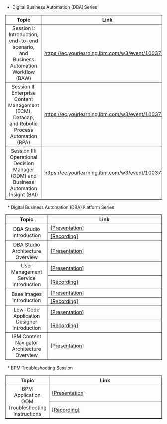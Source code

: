 &nbsp;
* Digital Business Automation (DBA) Series
<table border="1px solid #ccc" cellspacing="0" cellpadding="0">
  <tr font-weight: 700; >
    <th width="27%" style="text-align:center;";>Topic</th>
    <th style="text-align:center">Link</th>
  </tr>
  <tr>
    <td style="text-align:center;background-color:white">Session I: Introduction, end-to-end scenario, and Business Automation Workflow (BAW)</td>
    <td><a href="https://ec.yourlearning.ibm.com/w3/event/10037141" target="_blank">https://ec.yourlearning.ibm.com/w3/event/10037141</a></td>
  </tr>
  <tr>
    <td style="text-align:center;background-color:white">Session II: Enterprise Content Management (ECM), Datacap, and Robotic Process Automation (RPA) </td>
    <td><a href="https://ec.yourlearning.ibm.com/w3/event/10037341" target="_blank">https://ec.yourlearning.ibm.com/w3/event/10037341</a></td>
  </tr>
  <tr>
    <td style="text-align:center;background-color:white">Session III: Operational Decision Manager (ODM) and Business Automation Insight (BAI)</td>
    <td><a href="https://ec.yourlearning.ibm.com/w3/event/10037341" target="_blank">https://ec.yourlearning.ibm.com/w3/event/10037355</a></td>
  </tr>
  </table>
&nbsp;
* Digital Business Automation (DBA) Platform Series
<table border="1px solid #ccc" cellspacing="0" cellpadding="0">
  <tr font-weight: 700; >
    <th width="27%" style="text-align:center;";>Topic</th>
    <th style="text-align:center">Link</th>
  </tr>
  <tr>
    <td rowspan="2" style="text-align:center;background-color:white">DBA Studio Introduction</td>
    <td><a href="https://ibm.ent.box.com/s/0tlw7jn35sm5m6rw6q6ynzmm4eyaf0w0/file/463489676834" target="_blank">[Presentation]</a></td>
  </tr>
  <tr>
    <td><a href="https://ibm.ent.box.com/s/0tlw7jn35sm5m6rw6q6ynzmm4eyaf0w0/file/463490081123" target="_blank">[Recording]</a></td>
  </tr>
  <tr>
    <td style="text-align:center;background-color:white">DBA Studio Architecture Overview</td>
    <td><a href="https://ibm.ent.box.com/s/0tlw7jn35sm5m6rw6q6ynzmm4eyaf0w0/file/463506418115" target="_blank">[Presentation]</a></td>
  </tr>
  <tr>
    <td rowspan="2" style="text-align:center;background-color:white">User Management Service Introduction</td>
    <td><a href="https://ibm.ent.box.com/s/0tlw7jn35sm5m6rw6q6ynzmm4eyaf0w0/file/467638405296" target="_blank">[Presentation]</a></td>
  </tr>
  <tr>
    <td><a href="https://ibm.ent.box.com/s/0tlw7jn35sm5m6rw6q6ynzmm4eyaf0w0/file/467650875017" target="_blank">[Recording]</a></td>
  </tr>
  <tr>
    <td rowspan="2" style="text-align:center;background-color:white">Base Images Introduction</td>
    <td><a href="https://ibm.ent.box.com/s/0tlw7jn35sm5m6rw6q6ynzmm4eyaf0w0/file/469907979294" target="_blank">[Presentation]</a></td>
  </tr>
  <tr>
    <td><a href="https://ibm.ent.box.com/s/0tlw7jn35sm5m6rw6q6ynzmm4eyaf0w0/file/469907809680" target="_blank">[Recording]</a></td>
  </tr>
  <tr>
    <td rowspan="2" style="text-align:center;background-color:white">Low-Code Application Designer Introduction</td>
    <td><a href="https://ibm.ent.box.com/s/0tlw7jn35sm5m6rw6q6ynzmm4eyaf0w0/file/477808973651" target="_blank">[Presentation]</a></td>
  </tr>
  <tr>
    <td><a href="https://ibm.ent.box.com/s/0tlw7jn35sm5m6rw6q6ynzmm4eyaf0w0/file/477819857834" target="_blank">[Recording]</a></td>
  </tr>
  <tr>
    <td style="text-align:center;background-color:white">IBM Content Navigator Architecture Overview</td>
    <td><a href="https://ibm.ent.box.com/s/0tlw7jn35sm5m6rw6q6ynzmm4eyaf0w0/file/493012675082" target="_blank">[Presentation]</a></td>
  </tr>
  </table>
&nbsp;
* BPM Troubleshooting Session
<table border="1px solid #ccc" cellspacing="0" cellpadding="0">
  <tr font-weight: 700; >
    <th width="27%" style="text-align:center;";>Topic</th>
    <th style="text-align:center">Link</th>
  </tr>
  <tr>
    <td rowspan="2" style="text-align:center;background-color:white">BPM Application OOM Troubleshooting Instructions</td>
    <td><a href="https://ibm.ent.box.com/notes/474462666608?s=a0n8v176cc7cc4hw6u3z8ylrubp02qzm" target="_blank">[Presentation]</a></td>
  </tr>
  <tr>
    <td><a href="https://ibm.ent.box.com/s/a0n8v176cc7cc4hw6u3z8ylrubp02qzm/file/474122338151" target="_blank">[Recording]</a></td>
  </tr>
  </table>